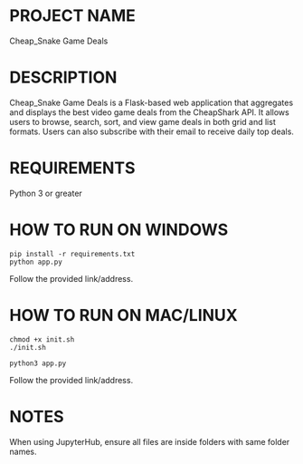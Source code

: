 # PROJECT NAME
Cheap_Snake Game Deals

# DESCRIPTION
Cheap_Snake Game Deals is a Flask-based web application that aggregates and displays the best video game deals from the CheapShark API. It allows users to browse, search, sort, and view game deals in both grid and list formats. Users can also subscribe with their email to receive daily top deals.

# REQUIREMENTS
Python 3 or greater

# HOW TO RUN ON WINDOWS
    pip install -r requirements.txt
    python app.py
Follow the provided link/address.

# HOW TO RUN ON MAC/LINUX
    chmod +x init.sh
    ./init.sh

    python3 app.py

Follow the provided link/address. 

# NOTES
When using JupyterHub, ensure all files are inside folders with same folder names.